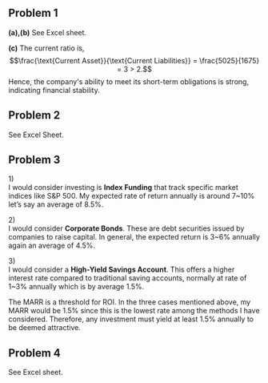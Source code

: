 ## Problem 1

**(a),(b)**
See Excel sheet.

**(c)**
The current ratio is,
$$\frac{\text{Current Asset}}{\text{Current Liabilities}} = \frac{5025}{1675} = 3 > 2.$$
Hence, the company's ability to meet its short-term obligations is strong, indicating financial stability.

## Problem 2

See Excel Sheet.

## Problem 3

1)\
I would consider investing is **Index Funding** that track specific market indices like S\&P 500. My expected rate of return annually is around 7~10\% let’s say an average of 8.5\%.

2)\
I would consider **Corporate Bonds**. These are debt securities issued by companies to raise capital. In general, the expected return is 3~6\% annually again an average of 4.5\%.

3)\
I would consider a **High-Yield Savings Account**. This offers a higher interest rate compared to traditional saving accounts, normally at rate of 1~3\% annually which is by average 1.5\%.

The MARR is a threshold for ROI. In the three cases mentioned above, my MARR would be 1.5\% since this is the lowest rate among the methods I have considered. Therefore, any investment must yield at least 1.5\% annually to be deemed attractive.

## Problem 4

See Excel sheet.